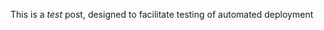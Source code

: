 <!-- 
.. link: 
.. description: 
.. tags: draft,Technology
.. date: 2014/12/24 14:11:00
.. spellcheck_exceptions: 
.. title: Testing deployment
.. slug: testing_deployment
-->

This is a *test* post, designed to facilitate testing of automated deployment
